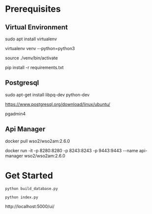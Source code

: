 
# Prerequisites 

## Virtual Environment

sudo apt install virtualenv

virtualenv venv --python=python3

source ./venv/bin/activate

pip install -r requirements.txt


## Postgresql

sudo apt-get install libpq-dev python-dev

https://www.postgresql.org/download/linux/ubuntu/

pgadmin4

## Api Manager

docker pull wso2/wso2am:2.6.0

docker run -it -p 8280:8280 -p 8243:8243 -p 9443:9443 --name api-manager wso2/wso2am:2.6.0

# Get Started

`python build_database.py` 

`python index.py`

http://localhost:5000/ui/
